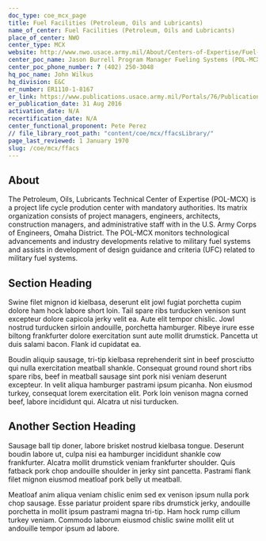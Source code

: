 ```yaml
---
doc_type: coe_mcx_page 
title: Fuel Facilities (Petroleum, Oils and Lubricants)     
name_of_center: Fuel Facilities (Petroleum, Oils and Lubricants)     
place_of_center: NWO 
center_type: MCX
website: http://www.nwo.usace.army.mil/About/Centers-of-Expertise/Fuel-Systems/
center_poc_name: Jason Burrell Program Manager Fueling Systems (POL-MCX) Mandatory Center of Expertise CENWO-PM-S 
center_poc_phone_number: ? (402) 250-3048
hq_poc_name: John Wilkus
hq_division: E&C
er_number: ER1110-1-8167
er_link: https://www.publications.usace.army.mil/Portals/76/Publications/EngineerRegulations/ER_1110-1-8167.pdf?ver=b6vxYRi-2USAbe4oCCm0Xw%3d%3d
er_publication_date: 31 Aug 2016
activation_date: N/A
recertification_date: N/A
center_functional_proponent: Pete Perez
// file_library_root_path: "content/coe/mcx/ffacsLibrary/" 
page_last_reviewed: 1 January 1970 
slug: /coe/mcx/ffacs
---
```


## About 

The Petroleum, Oils, Lubricants Technical Center of Expertise (POL-MCX) is a project life cycle prodution center with mandatory authorities.  Its matrix organization consists of project managers, engineers, architects, construction managers, and administrative staff with in the U.S. Army Corps of Engineers, Omaha District. The POL-MCX monitors technological advancements and industry developments relative to military fuel systems and assists in development of design guidance and criteria (UFC) related to military fuel systems. 

 ## Section Heading 

 Swine filet mignon id kielbasa, deserunt elit jowl fugiat porchetta cupim dolore ham hock labore short loin. Tail spare ribs turducken venison sunt excepteur dolore capicola jerky velit ea. Aute elit tempor chislic. Jowl nostrud turducken sirloin andouille, porchetta hamburger. Ribeye irure esse biltong frankfurter dolore exercitation sunt aute mollit drumstick. Pancetta ut duis salami bacon. Flank id cupidatat ea. 

 Boudin aliquip sausage, tri-tip kielbasa reprehenderit sint in beef prosciutto qui nulla exercitation meatball shankle. Consequat ground round short ribs spare ribs, beef in meatball sausage sint pork nisi veniam deserunt excepteur. In velit aliqua hamburger pastrami ipsum picanha. Non eiusmod turkey, consequat lorem exercitation elit. Pork loin venison magna corned beef, labore incididunt qui. Alcatra ut nisi turducken. 

 ## Another Section Heading 

 Sausage ball tip doner, labore brisket nostrud kielbasa tongue. Deserunt boudin labore ut, culpa nisi ea hamburger incididunt shankle cow frankfurter. Alcatra mollit drumstick veniam frankfurter shoulder. Quis fatback pork chop andouille shoulder in jerky sint pancetta. Pastrami flank filet mignon eiusmod meatloaf pork belly ut meatball. 

 Meatloaf anim aliqua veniam chislic enim sed ex venison ipsum nulla pork chop sausage. Esse pariatur proident spare ribs drumstick jerky, andouille porchetta in mollit ipsum pastrami magna tri-tip. Ham hock rump cillum turkey veniam. Commodo laborum eiusmod chislic swine mollit elit ut andouille tempor ipsum ad labore. 

